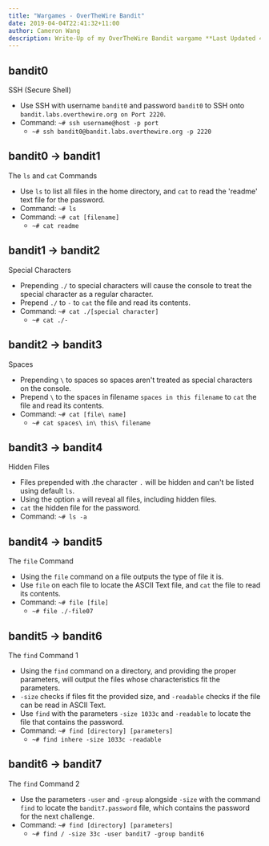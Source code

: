 ```yaml
---
title: "Wargames - OverTheWire Bandit"
date: 2019-04-04T22:41:32+11:00
author: Cameron Wang
description: Write-Up of my OverTheWire Bandit wargame **Last Updated 4/04/2019**.
---
```

## bandit0
SSH (Secure Shell)
- Use SSH with username ```bandit0``` and password ```bandit0``` to SSH onto ```bandit.labs.overthewire.org on Port 2220```.
- Command: ```~# ssh username@host -p port```
	- ```~# ssh bandit0@bandit.labs.overthewire.org -p 2220```

## bandit0 -> bandit1
The ```ls``` and ```cat``` Commands
- Use ```ls``` to list all files in the home directory, and ```cat``` to read the 'readme' text file for the password.
- Command: ```~# ls```
- Command: ```~# cat [filename]```
	- ```~# cat readme```

## bandit1 -> bandit2
Special Characters
- Prepending ```./``` to special characters will cause the console to treat the special character as a regular character.
- Prepend ```./``` to ```-``` to ```cat``` the file and read its contents.
- Command: ```~# cat ./[special character]```
	- ```~# cat ./-```

## bandit2 -> bandit3
Spaces
- Prepending ```\``` to spaces so spaces aren't treated as special characters on the console.
- Prepend ```\``` to the spaces in filename ```spaces in this filename``` to ```cat``` the file and read its contents.
- Command: ```~# cat [file\ name]```
	- ```~# cat spaces\ in\ this\ filename```

## bandit3 -> bandit4
Hidden Files
- Files prepended with .the character ```.``` will be hidden and can't be listed using default ```ls```.
- Using the option ```a``` will reveal all files, including hidden files.
- ```cat``` the hidden file for the password.
- Command: ```~# ls -a```

## bandit4 -> bandit5
The ```file``` Command
- Using the ```file``` command on a file outputs the type of file it is.
- Use ```file``` on each file to locate the ASCII Text file, and ```cat``` the file to read its contents.
- Command: ```~# file [file]```
	- ```~# file ./-file07```

## bandit5 -> bandit6
The ```find``` Command 1
- Using the ```find``` command on a directory, and providing the proper parameters, will output the files whose characteristics fit the parameters.
- ```-size``` checks if files fit the provided size, and ```-readable``` checks if the file can be read in ASCII Text.
- Use ```find``` with the parameters ```-size 1033c``` and ```-readable``` to locate the file that contains the password.
- Command: ```~# find [directory] [parameters]```
	- ```~# find inhere -size 1033c -readable```

## bandit6 -> bandit7
The ```find``` Command 2
- Use the parameters ```-user``` and ```-group``` alongside ```-size``` with the command ```find``` to locate the ```bandit7.password``` file, which contains the password for the next challenge.
- Command: ```~# find [directory] [parameters]```
	- ```~# find / -size 33c -user bandit7 -group bandit6```
